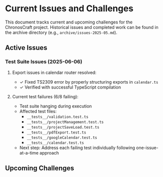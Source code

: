 # Current Issues and Challenges

This document tracks current and upcoming challenges for the ChronosCraft project.
Historical issues and completed work can be found in the archive directory (e.g., `archive/issues-2025-05.md`).

## Active Issues

### Test Suite Issues (2025-06-06)

1. Export issues in calendar router resolved:

   - ✓ Fixed TS2309 error by properly structuring exports in `calendar.ts`
   - ✓ Verified with successful TypeScript compilation

2. Current test failures (6/8 failing):
   - Test suite hanging during execution
   - Affected test files:
     - `__tests__/validation.test.ts`
     - `__tests__/projectManagement.test.ts`
     - `__tests__/projectSaveLoad.test.ts`
     - `__tests__/pdfExport.test.ts`
     - `__tests__/googleCalendar.test.ts`
     - `__tests__/calendar.test.ts`
   - Next step: Address each failing test individually following one-issue-at-a-time approach

<!-- Add new issues above this line -->

## Upcoming Challenges

<!-- Add upcoming challenges above this line -->
